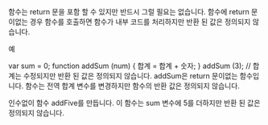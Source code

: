 함수는 return 문을 포함 할 수 있지만 반드시 그럴 필요는 없습니다. 함수에 return 문이없는 경우 함수를 호출하면 함수가 내부 코드를 처리하지만 반환 된 값은 정의되지 않습니다.

예

var sum = 0;
function addSum (num) {
  합계 = 합계 + 숫자;
}
addSum (3); // 합계는 수정되지만 반환 된 값은 정의되지 않습니다.
addSum은 return 문이없는 함수입니다. 함수는 전역 합계 변수를 변경하지만 함수의 반환 값은 정의되지 않습니다.

인수없이 함수 addFive를 만듭니다. 이 함수는 sum 변수에 5를 더하지만 반환 된 값은 정의되지 않습니다.
